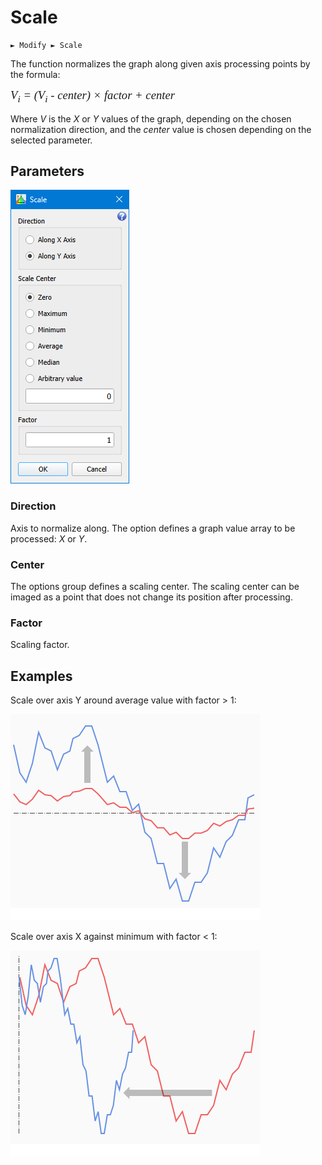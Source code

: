 # Scale

```
► Modify ► Scale
```

The function normalizes the graph along given axis processing points by the formula: 

<span style="font-family:Times New Roman;font-size:14pt"><i>V<sub>i</sub> = (V<sub>i</sub> - center) × factor + center</i></span>

Where *V* is the *X* or *Y* values of the graph, depending on the chosen normalization direction, and the *center* value is chosen depending on the selected parameter.

## Parameters

![scale](./images/modify_scale.png)

### Direction

Axis to normalize along. The option defines a graph value array to be processed: *X* or *Y*.

### Center

The options group defines a scaling center. The scaling center can be imaged as a point that does not change its position after processing.

### Factor 

Scaling factor.

## Examples

Scale over axis Y around average value with factor > 1:

![scale_1](./images/scale_1.png)

Scale over axis X against minimum with factor < 1:

![scale_2](./images/scale_2.png)
